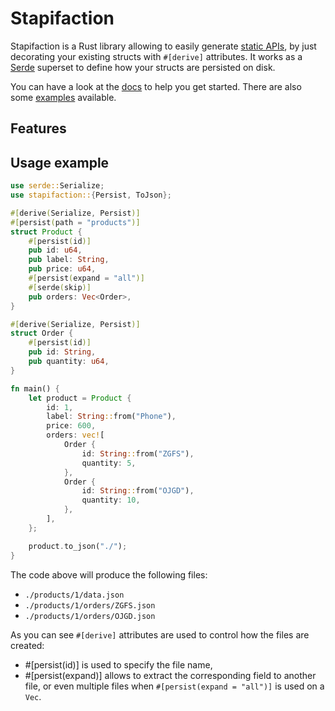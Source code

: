 # Stapifaction

Stapifaction is a Rust library allowing to easily generate [static APIs],
by just decorating your existing structs with `#[derive]` attributes.
It works as a [Serde] superset to define how your structs are persisted
on disk.

You can have a look at the [docs] to help you get started. There are also some
[examples] available.

[static APIs]: https://www.seancdavis.com/posts/lets-talk-about-static-apis/
[Serde]: https://serde.rs/
[docs]: https://docs.rs/stapifaction/latest/stapifaction/
[examples]: https://github.com/stapifaction/stapifaction/tree/main/stapifaction

## Features

## Usage example

```rust
use serde::Serialize;
use stapifaction::{Persist, ToJson};

#[derive(Serialize, Persist)]
#[persist(path = "products")]
struct Product {
    #[persist(id)]
    pub id: u64,
    pub label: String,
    pub price: u64,
    #[persist(expand = "all")]
    #[serde(skip)]
    pub orders: Vec<Order>,
}

#[derive(Serialize, Persist)]
struct Order {
    #[persist(id)]
    pub id: String,
    pub quantity: u64,
}

fn main() {
    let product = Product {
        id: 1,
        label: String::from("Phone"),
        price: 600,
        orders: vec![
            Order {
                id: String::from("ZGFS"),
                quantity: 5,
            },
            Order {
                id: String::from("OJGD"),
                quantity: 10,
            },
        ],
    };

    product.to_json("./");
}
```

The code above will produce the following files:

- `./products/1/data.json`
- `./products/1/orders/ZGFS.json`
- `./products/1/orders/OJGD.json`

As you can see `#[derive]` attributes are used to control how the files are
created:

- #[persist(id)] is used to specify the file name,
- #[persist(expand)] allows to extract the corresponding field to another
  file, or even multiple files when `#[persist(expand = "all")]` is used on a `Vec`.